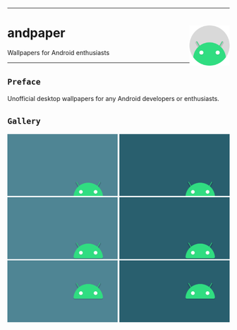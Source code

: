 <hr><div>
<a href="../.."><img align="right" height="91"src="assets/logo.png" alt="logo"></a>
<h1>andpaper</h1>
<p>Wallpapers for Android enthusiasts</p>
</div><hr>

## `Preface`

Unofficial desktop wallpapers for any Android developers or enthusiasts.

## `Gallery`

<a href="src/android-bottom-bright.png"><img src="src/android-bottom-bright.svg" width="49.55%"/></a><a><img src="assets/blank.png" width="0.9%"/></a><a href="src/android-bottom-darken.png"><img src="src/android-bottom-darken.svg" width="49.55%"/></a>
<a href="src/android-higher-bright.png"><img src="src/android-higher-bright.svg" width="49.55%"/></a><a><img src="assets/blank.png" width="0.9%"/></a><a href="src/android-higher-darken.png"><img src="src/android-higher-darken.svg" width="49.55%"/></a>
<a href="src/android-middle-bright.png"><img src="src/android-middle-bright.svg" width="49.55%"/></a><a><img src="assets/blank.png" width="0.9%"/></a><a href="src/android-middle-darken.png"><img src="src/android-middle-darken.svg" width="49.55%"/></a>